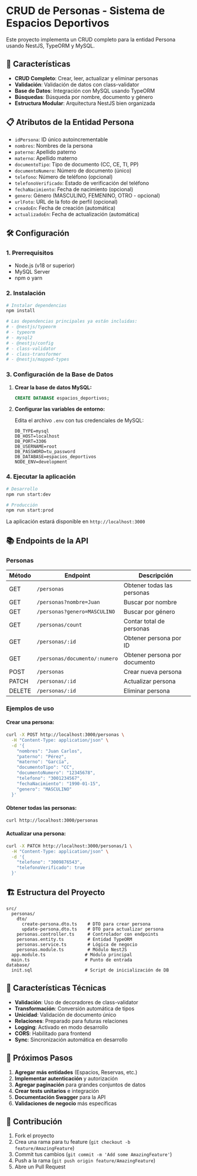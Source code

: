 # CRUD de Personas - Sistema de Espacios Deportivos

Este proyecto implementa un CRUD completo para la entidad Persona usando NestJS, TypeORM y MySQL.

## 🚀 Características

- **CRUD Completo**: Crear, leer, actualizar y eliminar personas
- **Validación**: Validación de datos con class-validator
- **Base de Datos**: Integración con MySQL usando TypeORM
- **Búsquedas**: Búsqueda por nombre, documento y género
- **Estructura Modular**: Arquitectura NestJS bien organizada

## 📋 Atributos de la Entidad Persona

- `idPersona`: ID único autoincrementable
- `nombres`: Nombres de la persona
- `paterno`: Apellido paterno
- `materno`: Apellido materno
- `documentoTipo`: Tipo de documento (CC, CE, TI, PP)
- `documentoNumero`: Número de documento (único)
- `telefono`: Número de teléfono (opcional)
- `telefonoVerificado`: Estado de verificación del teléfono
- `fechaNacimiento`: Fecha de nacimiento (opcional)
- `genero`: Género (MASCULINO, FEMENINO, OTRO - opcional)
- `urlFoto`: URL de la foto de perfil (opcional)
- `creadoEn`: Fecha de creación (automática)
- `actualizadoEn`: Fecha de actualización (automática)

## 🛠️ Configuración

### 1. Prerrequisitos
- Node.js (v18 or superior)
- MySQL Server
- npm o yarn

### 2. Instalación

```bash
# Instalar dependencias
npm install

# Las dependencias principales ya están incluidas:
# - @nestjs/typeorm
# - typeorm
# - mysql2
# - @nestjs/config
# - class-validator
# - class-transformer
# - @nestjs/mapped-types
```

### 3. Configuración de la Base de Datos

1. **Crear la base de datos MySQL:**
   ```sql
   CREATE DATABASE espacios_deportivos;
   ```

2. **Configurar las variables de entorno:**
   
   Edita el archivo `.env` con tus credenciales de MySQL:
   ```env
   DB_TYPE=mysql
   DB_HOST=localhost
   DB_PORT=3306
   DB_USERNAME=root
   DB_PASSWORD=tu_password
   DB_DATABASE=espacios_deportivos
   NODE_ENV=development
   ```

### 4. Ejecutar la aplicación

```bash
# Desarrollo
npm run start:dev

# Producción
npm run start:prod
```

La aplicación estará disponible en `http://localhost:3000`

## 📚 Endpoints de la API

### Personas

| Método | Endpoint | Descripción |
|---------|----------|-------------|
| GET | `/personas` | Obtener todas las personas |
| GET | `/personas?nombre=Juan` | Buscar por nombre |
| GET | `/personas?genero=MASCULINO` | Buscar por género |
| GET | `/personas/count` | Contar total de personas |
| GET | `/personas/:id` | Obtener persona por ID |
| GET | `/personas/documento/:numero` | Obtener persona por documento |
| POST | `/personas` | Crear nueva persona |
| PATCH | `/personas/:id` | Actualizar persona |
| DELETE | `/personas/:id` | Eliminar persona |

### Ejemplos de uso

#### Crear una persona:
```bash
curl -X POST http://localhost:3000/personas \
  -H "Content-Type: application/json" \
  -d '{
    "nombres": "Juan Carlos",
    "paterno": "Pérez",
    "materno": "García",
    "documentoTipo": "CC",
    "documentoNumero": "12345678",
    "telefono": "3001234567",
    "fechaNacimiento": "1990-01-15",
    "genero": "MASCULINO"
  }'
```

#### Obtener todas las personas:
```bash
curl http://localhost:3000/personas
```

#### Actualizar una persona:
```bash
curl -X PATCH http://localhost:3000/personas/1 \
  -H "Content-Type: application/json" \
  -d '{
    "telefono": "3009876543",
    "telefonoVerificado": true
  }'
```

## 🏗️ Estructura del Proyecto

```
src/
  personas/
    dto/
      create-persona.dto.ts    # DTO para crear persona
      update-persona.dto.ts    # DTO para actualizar persona
    personas.controller.ts     # Controlador con endpoints
    personas.entity.ts         # Entidad TypeORM
    personas.service.ts        # Lógica de negocio
    personas.module.ts         # Módulo NestJS
  app.module.ts               # Módulo principal
  main.ts                     # Punto de entrada
database/
  init.sql                    # Script de inicialización de DB
```

## 🔧 Características Técnicas

- **Validación**: Uso de decoradores de class-validator
- **Transformación**: Conversión automática de tipos
- **Unicidad**: Validación de documento único
- **Relaciones**: Preparado para futuras relaciones
- **Logging**: Activado en modo desarrollo
- **CORS**: Habilitado para frontend
- **Sync**: Sincronización automática en desarrollo

## 🎯 Próximos Pasos

1. **Agregar más entidades** (Espacios, Reservas, etc.)
2. **Implementar autenticación** y autorización
3. **Agregar paginación** para grandes conjuntos de datos
4. **Crear tests unitarios** e integración
5. **Documentación Swagger** para la API
6. **Validaciones de negocio** más específicas

## 🤝 Contribución

1. Fork el proyecto
2. Crea una rama para tu feature (`git checkout -b feature/AmazingFeature`)
3. Commit tus cambios (`git commit -m 'Add some AmazingFeature'`)
4. Push a la rama (`git push origin feature/AmazingFeature`)
5. Abre un Pull Request